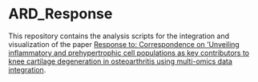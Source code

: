 # ARD_Response
This repository contains the analysis scripts for the integration and visualization of the paper  [Response to: Correspondence on ‘Unveiling inflammatory and prehypertrophic cell populations as key contributors to knee cartilage degeneration in osteoarthritis using multi-omics data integration](https://www.sciencedirect.com/science/article/abs/pii/S0003496725000615?via%3Dihub).
